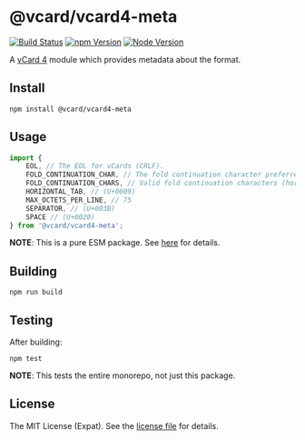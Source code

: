 @vcard/vcard4-meta
==================
[![Build Status][BUILD BADGE]][BUILD PAGE] [![npm Version][NPM BADGE]][NPM PAGE] [![Node Version][NODE BADGE]][NODE PAGE]

A [vCard 4](https://datatracker.ietf.org/doc/html/rfc6350) module which provides metadata about the format.

Install
-------
```sh-session
npm install @vcard/vcard4-meta
```

Usage
-----
```js
import {
    EOL, // The EOL for vCards (CRLF).
    FOLD_CONTINUATION_CHAR, // The fold continuation character preferred by the vCard.js suite (U+0020).
    FOLD_CONTINUATION_CHARS, // Valid fold continuation characters (horizontal tab and space).
    HORIZONTAL_TAB, // (U+0009)
    MAX_OCTETS_PER_LINE, // 75
    SEPARATOR, // (U+003B)
    SPACE // (U+0020)
} from '@vcard/vcard4-meta';
```

**NOTE**: This is a pure ESM package. See [here](https://gist.github.com/sindresorhus/a39789f98801d908bbc7ff3ecc99d99c) for details.

Building
--------
```sh-session
npm run build
```

Testing
--------
After building:

```sh-session
npm test
```

**NOTE**: This tests the entire monorepo, not just this package.

License
-------
The MIT License (Expat). See the [license file](LICENSE) for details.

[BUILD BADGE]: https://img.shields.io/github/workflow/status/jbenner-radham/vcardjs/CI?logo=github
[BUILD PAGE]: https://github.com/jbenner-radham/vcardjs/actions/workflows/ci.yaml
[NODE BADGE]: https://img.shields.io/node/v/@vcard/vcard4-meta?style=flat&logo=nodedotjs
[NODE PAGE]: https://nodejs.org/
[NPM BADGE]: https://img.shields.io/npm/v/@vcard/vcard4-meta?style=flat&logo=npm
[NPM PAGE]: https://www.npmjs.com/package/@vcard/vcard4-meta
